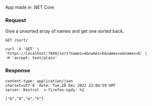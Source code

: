 App made in .NET Core


### Request
Give a unsorted array of names and get one sorted back.


`GET /sort/`

    curl -X 'GET' \
    'https://localhost:7040/sort?names=d&names=h&names=e&names=b' \
    -H 'accept: text/plain'
  
  
 ### Response
  
    content-type: application/json
    charset=utf-8  date: Tue,20 Dec 2022 23:04:59 GMT  
    server: Kestrel  x-firefox-spdy: h2 
  
    ["b","d","e","h"]
